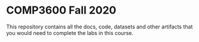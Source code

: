 # COMP3600 Fall 2020

This repository contains all the docs, code, datasets and other artifacts that you would need to complete the labs in this course.
